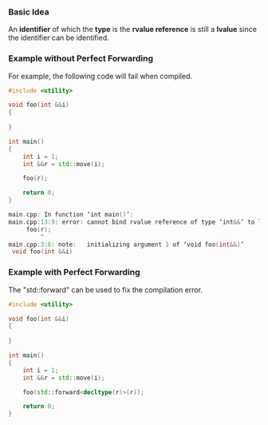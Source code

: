 ### Basic Idea  

An **identifier** of which the **type** is the **rvalue reference** is still a **lvalue** since the identifier can be identified.  

### Example without Perfect Forwarding  

For example, the following code will fail when compiled.  

```c++
#include <utility>

void foo(int &&i)
{
    
}

int main()
{
    int i = 1;
    int &&r = std::move(i);

    foo(r);

    return 0;
}
```

```c++
main.cpp: In function ‘int main()’:
main.cpp:13:9: error: cannot bind rvalue reference of type ‘int&&’ to lvalue of type ‘int’
     foo(r);
         ^
main.cpp:3:6: note:   initializing argument 1 of ‘void foo(int&&)’
 void foo(int &&i)
```

### Example with Perfect Forwarding  

The "std::forward" can be used to fix the compilation error.

```c++
#include <utility>

void foo(int &&i)
{
    
}

int main()
{
    int i = 1;
    int &&r = std::move(i);

    foo(std::forward<decltype(r)>(r));

    return 0;
}
```
